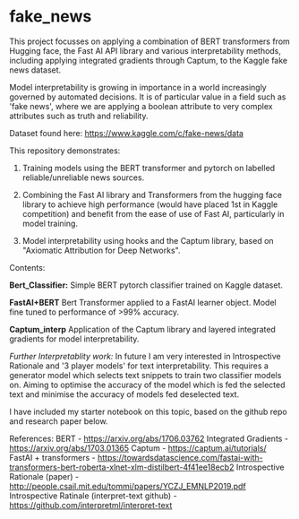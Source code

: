 # fake_news

This project focusses on applying a combination of BERT transformers from Hugging face, the Fast AI API library and various interpretability methods, including applying integrated gradients through Captum, to the Kaggle fake news dataset.

Model interpretability is growing in importance in a world increasingly governed by automated decisions. It is of particular value in a field such as 'fake news', where we are applying a boolean attribute to very complex attributes such as truth and reliability.

Dataset found here:
https://www.kaggle.com/c/fake-news/data

This repository demonstrates:

1. Training models using the BERT transformer and pytorch on labelled reliable/unreliable news sources.

2. Combining the Fast AI library and Transformers from the hugging face library to achieve high performance (would have placed 1st in Kaggle competition) and benefit from the ease of use of Fast AI, particularly in model training.

3. Model interpretability using hooks and the Captum library, based on "Axiomatic Attribution for Deep Networks".

Contents:

**Bert_Classifier:**
Simple BERT pytorch classifier trained on Kaggle dataset.

**FastAI+BERT**
Bert Transformer applied to a FastAI learner object. Model fine tuned to performance of >99% accuracy.

**Captum_interp**
Application of the Captum library and layered integrated gradients for model interpretability.


*Further Interpretablity work:*
In future I am very interested in Introspective Rationale and '3 player models' for text interpretability. This requires a generator model which selects text snippets to train two classifier models on. Aiming to optimise the accuracy of the model which is fed the selected text and minimise the accuracy of models fed deselected text. 

I have included my starter notebook on this topic, based on the github repo and research paper below.

References:
BERT - https://arxiv.org/abs/1706.03762
Integrated Gradients - https://arxiv.org/abs/1703.01365
Captum - https://captum.ai/tutorials/
FastAI + transformers - https://towardsdatascience.com/fastai-with-transformers-bert-roberta-xlnet-xlm-distilbert-4f41ee18ecb2
Introspective Rationale (paper) - http://people.csail.mit.edu/tommi/papers/YCZJ_EMNLP2019.pdf
Introspective Ratinale (interpret-text github) - https://github.com/interpretml/interpret-text

